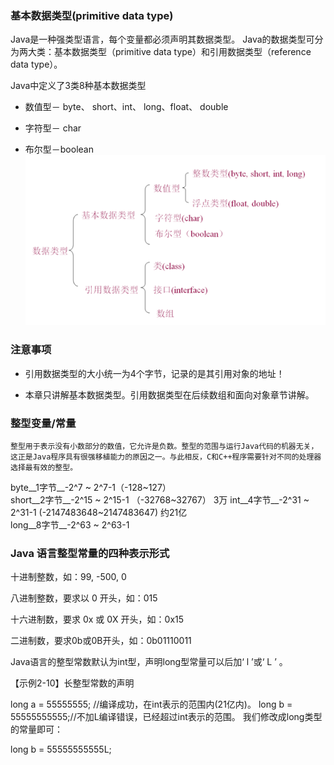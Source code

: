 ### 基本数据类型(primitive data type)  
Java是一种强类型语言，每个变量都必须声明其数据类型。 Java的数据类型可分为两大类：基本数据类型（primitive data type）和引用数据类型（reference data type）。

Java中定义了3类8种基本数据类型

* 数值型－ byte、 short、int、 long、float、 double

* 字符型－ char

* 布尔型－boolean   
![image](https://github.com/Pxd123/JAVA/blob/master/notes/%E4%BA%8C.%E6%95%B0%E6%8D%AE%E7%B1%BB%E5%9E%8B%E5%92%8C%E8%BF%90%E7%AE%97%E7%AC%A6/%E6%95%B0%E6%8D%AE%E7%B1%BB%E5%9E%8B.png)  
### 注意事项

* 引用数据类型的大小统一为4个字节，记录的是其引用对象的地址！

* 本章只讲解基本数据类型。引用数据类型在后续数组和面向对象章节讲解。  

### 整型变量/常量  
    整型用于表示没有小数部分的数值，它允许是负数。整型的范围与运行Java代码的机器无关，这正是Java程序具有很强移植能力的原因之一。与此相反，C和C++程序需要针对不同的处理器选择最有效的整型。  
    
byte__1字节__-2^7 ~ 2^7-1（-128~127）  
short__2字节__-2^15 ~ 2^15-1 （-32768~32767）  3万
int__4字节__-2^31 ~ 2^31-1 (-2147483648~2147483647) 约21亿  
long__8字节__-2^63 ~ 2^63-1  

### Java 语言整型常量的四种表示形式

十进制整数，如：99, -500, 0

八进制整数，要求以 0 开头，如：015

十六进制数，要求 0x 或 0X 开头，如：0x15

二进制数，要求0b或0B开头，如：0b01110011  

Java语言的整型常数默认为int型，声明long型常量可以后加‘ l ’或‘ L ’ 。

【示例2-10】长整型常数的声明

long a = 55555555;  //编译成功，在int表示的范围内(21亿内)。
long b = 55555555555;//不加L编译错误，已经超过int表示的范围。
我们修改成long类型的常量即可：

long b = 55555555555L;
